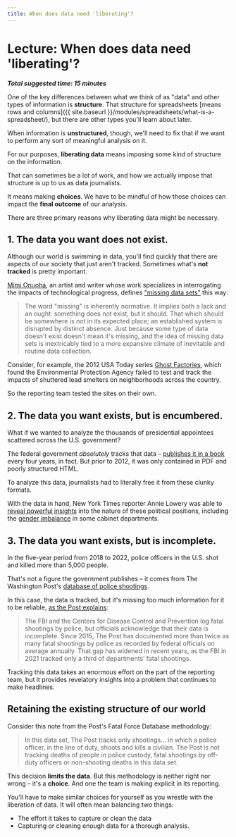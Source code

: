 ```yaml
---
title: When does data need 'liberating'?
---
```


# Lecture: When does data need 'liberating'?

***Total suggested time: 15 minutes***

One of the key differences between what we think of as "data" and other types of information is **structure**. That structure for spreadsheets [means rows and columns]({{ site.baseurl }}/modules/spreadsheets/what-is-a-spreadsheet/), but there are other types you'll learn about later.

When information is **unstructured**, though, we'll need to fix that if we want to perform any sort of meaningful analysis on it.

For our purposes, **liberating data** means imposing some kind of structure on the information.

That can sometimes be a lot of work, and how we actually impose that structure is up to us as data journalists.

It means making **choices**. We have to be mindful of how those choices can impact the **final outcome** of our analysis.

There are three primary reasons why liberating data might be necessary.

## 1. The data you want does not exist.

Although our world is swimming in data, you'll find quickly that there are aspects of our society that just aren't tracked. Sometimes what's **not tracked** is pretty important.

[Mimi Ọnụọha](https://mimionuoha.com/about), an artist and writer whose work specializes in interrogating the impacts of technological progress, defines ["missing data sets"](https://github.com/MimiOnuoha/missing-datasets/blob/master/README.md) this way:

> The word "missing" is inherently normative. It implies both a lack and an ought: something does not exist, but it should. That which should be somewhere is not in its expected place; an established system is disrupted by distinct absence. Just because some type of data doesn't exist doesn't mean it's missing, and the idea of missing data sets is inextricably tied to a more expansive climate of inevitable and routine data collection.

Consider, for example, the 2012 USA Today series [Ghost Factories](https://web.archive.org/web/20140824041042/http://www.usatoday.com/topic/B68DCD3E-7E3F-424A-BDA4-41077D772EA1/ghostfactories/), which found the Environmental Protection Agency failed to test and track the impacts of shuttered lead smelters on neighborhoods across the country.

So the reporting team tested the sites on their own.

## 2. The data you want exists, but is encumbered.

What if we wanted to analyze the thousands of presidential appointees scattered across the U.S. government?

The federal government *absolutely* tracks that data – [publishes it in a book](https://bookstore.gpo.gov/catalog/plum-book) every four years, in fact. But prior to 2012, it was only contained in PDF and poorly structured HTML.

To analyze this data, journalists had to literally free it from these clunky formats.

With the data in hand, New York Times reporter Annie Lowery was able to [reveal powerful insights](https://www.nytimes.com/2013/01/09/us/politics/under-obama-a-skew-toward-male-appointees.html) into the nature of these political positions, including the [gender imbalance](https://archive.nytimes.com/www.nytimes.com/interactive/2013/01/08/us/politics/women-in-the-obama-administration.html) in some cabinet departments.

## 3. The data you want exists, but is incomplete.

In the five-year period from 2018 to 2022, police officers in the U.S. shot and killed more than 5,000 people.

That's not a figure the government publishes – it comes from The Washington Post's [database of police shootings](https://www.washingtonpost.com/graphics/investigations/police-shootings-database/).

In this case, the data is tracked, but it's missing too much information for it to be reliable, [as the Post explains](https://github.com/washingtonpost/data-police-shootings):

> The FBI and the Centers for Disease Control and Prevention log fatal shootings by police, but officials acknowledge that their data is incomplete. Since 2015, The Post has documented more than twice as many fatal shootings by police as recorded by federal officials on average annually. That gap has widened in recent years, as the FBI in 2021 tracked only a third of departments’ fatal shootings.

Tracking this data takes an enormous effort on the part of the reporting team, but it provides revelatory insights into a problem that continues to make headlines.

## Retaining the existing structure of our world

Consider this note from the Post's Fatal Force Database methodology:

> In this data set, The Post tracks only shootings... in which a police officer, in the line of duty, shoots and kills a civilian. The Post is not tracking deaths of people in police custody, fatal shootings by off-duty officers or non-shooting deaths in this data set.

This decision **limits the data**. But this methodology is neither right nor wrong – it's a **choice**. And one the team is making explicit in its reporting.

You'll have to make similar choices for yourself as you wrestle with the liberation of data. It will often mean balancing two things:
* The effort it takes to capture or clean the data
* Capturing or cleaning enough data for a thorough analysis.